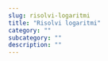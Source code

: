 ```yaml
---
slug: risolvi-logaritmi
title: "Risolvi logaritmi"
category: ""
subcategory: ""
description: ""
---
```


